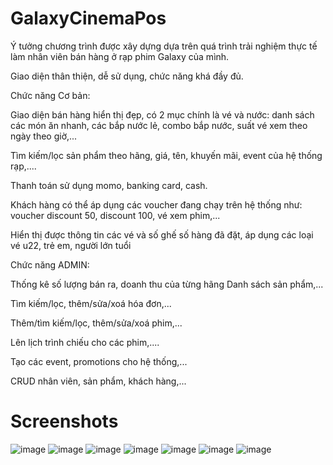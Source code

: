 # GalaxyCinemaPos
Ý tưởng chương trình được xây dựng dựa trên quá trình trải nghiệm thực tế làm nhân viên bán hàng ở rạp phim Galaxy của mình.

Giao diện thân thiện, dễ sử dụng, chức năng khá đầy đủ.

Chức năng Cơ bản:

Giao diện bán hàng hiển thị đẹp, có 2 mục chính là vé và nước: danh sách các món ăn nhanh, các bắp nước lẻ, combo bắp nước, suất vé xem theo ngày theo giờ,...

Tìm kiếm/lọc sản phẩm theo hãng, giá, tên, khuyến mãi, event của hệ thống rạp,....

Thanh toán sử dụng momo, banking card, cash.

Khách hàng có thể áp dụng các voucher đang chạy trên hệ thống như: voucher discount 50, discount 100, vé xem phim,...

Hiển thị được thông tin các vé và số ghế số hàng đã đặt, áp dụng các loại vé u22, trẻ em, người lớn tuổi

Chức năng ADMIN: 

Thống kê số lượng bán ra, doanh thu của từng hãng Danh sách sản phẩm,...

Tìm kiếm/lọc, thêm/sửa/xoá hóa đơn,...

Thêm/tìm kiếm/lọc, thêm/sửa/xoá phim,...

Lên lịch trình chiếu cho các phim,....

Tạo các event, promotions cho hệ thống,...

CRUD nhân viên, sản phẩm, khách hàng,...

# Screenshots

![image](https://user-images.githubusercontent.com/94843727/216825690-73389691-9461-44c4-8add-7b30803c6b82.png)
![image](https://user-images.githubusercontent.com/94843727/216825694-ff019b0c-74f3-4707-b799-5b70375a2200.png)
![image](https://user-images.githubusercontent.com/94843727/216825707-8cfdb800-ef04-41c8-8ff2-767632141139.png)
![image](https://user-images.githubusercontent.com/94843727/216825716-453d1b02-1dce-4a19-9049-66bc87b603da.png)
![image](https://user-images.githubusercontent.com/94843727/216825727-91f8fd41-2677-415c-9710-43488e821c21.png)
![image](https://user-images.githubusercontent.com/94843727/216825736-22e8ff0a-d6a4-470d-b007-9f6f30b1604b.png)
![image](https://user-images.githubusercontent.com/94843727/216825740-0f47f60f-c018-499c-b084-84211caea780.png)




